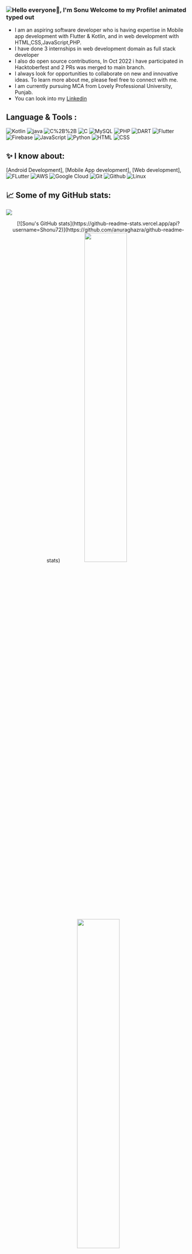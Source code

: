 ### <img src="https://readme-typing-svg.demolab.com?font=Operator+Mono&size=37&duration=2800&pause=2000&color=FAFAFA&center=true&vCenter=true&width=940&height=50&lines=Hey%2C+I'm+Sonu+Welcome+to+my+Github+Profile!" align="middle" alt=" Hello everyone👋, I'm Sonu Welcome to my Profile! animated typed out">

- I am an aspiring software developer who is having expertise in Mobile app development with Flutter & Kotlin, and in web development with HTML,CSS,JavaScript,PHP.
- I have done 3 internships in web development domain as full stack developer 
- I also do open source contributions, In Oct 2022 i have participated in Hacktoberfest and 2 PRs was merged to main branch.
- I always look for opportunities to collaborate on new and innovative ideas. To learn more about me, please feel free to connect with me.  
- I am currently pursuing MCA from Lovely Professional University, Punjab.
- You can look into my [Linkedin](https://www.linkedin.com/in/sonu7250/)

## Language & Tools :

![Kotlin](https://img.shields.io/badge/Kotlin-0095D5?&style=for-the-badge&logo=kotlin&logoColor=white)
![java](https://img.shields.io/badge/-java-black?logo=Java&logoColor=f95704&style=for-the-badge)
![C%2B%2B](https://img.shields.io/badge/-C%2B%2B-white?logo=C%2B%2B&logoColor=blue&style=for-the-badge)
![C](https://img.shields.io/badge/-C%20Language-black?logo=Codio&style=for-the-badge)
![MySQL](https://img.shields.io/badge/MySQL-00000F?style=for-the-badge&logo=mysql&logoColor=white)
![PHP](https://img.shields.io/badge/PHP-777BB4?style=for-the-badge&logo=php&logoColor=white)
![DART](https://img.shields.io/badge/Dart-0175C2?style=for-the-badge&logo=dart&logoColor=white)
![Flutter](https://img.shields.io/badge/Flutter-02569B?style=for-the-badge&logo=flutter&logoColor=white)
![Firebase](https://img.shields.io/badge/firebase-%23039BE5.svg?style=for-the-badge&logo=firebase)
![JavaScript](https://img.shields.io/badge/-JavaScript-ffc700?logo=JavaScript&logoColor=black&style=for-the-badge)
![Python](https://img.shields.io/badge/-Python-ffc700?logo=Python&logoColor=2e8517&style=for-the-badge)
![HTML](https://img.shields.io/badge/HTML5-E34F26?style=for-the-badge&logo=html5&logoColor=white)
![CSS](https://img.shields.io/badge/CSS3-1572B6?style=for-the-badge&logo=css3&logoColor=white)

## ✨ I know about:

[Android Development],
[Mobile App development],
[Web development],
![FLutter](https://img.shields.io/badge/Flutter-02569B?style=for-the-badge&logo=flutter&logoColor=white)
![AWS](https://img.shields.io/badge/Amazon_AWS-232F3E?style=for-the-badge&logo=amazon-aws&logoColor=white)
![Google Cloud](https://img.shields.io/badge/Google_Cloud-4285F4?style=for-the-badge&logo=google-cloud&logoColor=white)
![Git](https://img.shields.io/badge/-Git-white?logo=Git&logoColor=f01313&style=for-the-badge)
![Github](https://img.shields.io/badge/-Github-black?logo=GitHub&logoColor=white&style=for-the-badge)
![Linux](https://img.shields.io/badge/-Linux-darkcyan?logo=Linux&logoColor=black&style=for-the-badge)

## 📈 Some of my GitHub stats:

![](https://komarev.com/ghpvc/?username=Shonu72-hash&style=flat-square)
<p align="center">
	[![Sonu's GitHub stats](https://github-readme-stats.vercel.app/api?username=Shonu72)](https://github.com/anuraghazra/github-readme-stats)
  <img width="48%" src="https://github-readme-stats.vercel.app/api?username=Shonu72&show_icons=true&theme=tokyonight" />
  <img width="48%" src="https://streak-stats.demolab.com/?user=Shonu72&theme=tokyonight"/>
</p>

## 🗣️ My Open-Source contribution badges:

[![@shonu72's Holopin board](https://holopin.me/shonu72)](https://holopin.io/@shonu72)


## 🧰 My Toolbox/IDE:

![VS%20Code](https://img.shields.io/badge/-VS%20Code-black?logo=Visual%20Studio%20Code&logoColor=059df4&style=for-the-badge)
![android%20studio](https://img.shields.io/badge/Android_Studio-3DDC84?style=for-the-badge&logo=android-studio&logoColor=white)
![intellij%20idea](https://img.shields.io/badge/-intellij%20idea%20ultimate-black?logo=IntelliJ%20IDEA&logoColor=dc14d0&style=for-the-badge)
![sublime%20text](https://img.shields.io/badge/sublime_text-%23575757.svg?&style=for-the-badge&logo=sublime-text&logoColor=important)
![visula%20studio](https://img.shields.io/badge/Visual_Studio-5C2D91?style=for-the-badge&logo=visual%20studio&logoColor=white)

## 📫 Socials:

<a href="https://www.linkedin.com/in/sonu72/">
<img alt="Linkedin" src="https://img.shields.io/badge/LinkedIn-0077B5?style=for-the-badge&logo=linkedin&logoColor=white">
 </a>
 <a href="https://twitter.com/KushwahaShonu">
<img alt="Twitter" src="https://img.shields.io/badge/-Twitter-blue?logo=Twitter&logoColor=white&style=for-the-badge"> </a>
 <a href="https://leetcode.com/shonu72/">
<img alt="Leetcode" src="https://img.shields.io/badge/-LeetCode-FFA116?style=for-the-badge&logo=LeetCode&logoColor=black"> </a>
<a href="https://www.codechef.com/users/shour77">
<img alt="CodeChef" src="https://img.shields.io/badge/CodeChef-5B4638.svg?style=for-the-badge&logo=CodeChef&logoColor=white">
 </a>
 <a href="https://auth.geeksforgeeks.org/user/shourya7250">
<img alt="Geeksforgeeks" src="https://img.shields.io/badge/GeeksforGeeks-gray?style=for-the-badge&logo=geeksforgeeks&logoColor=35914c">
 </a>
<a href="https://www.instagram.com/its_zero_one/">
<img alt="instagram" src="https://img.shields.io/badge/Instagram-E4405F?style=for-the-badge&logo=instagram&logoColor=white"></a>

<a href = "https://developers.google.com/profile/u/117406083765912123213"><img alt="google%20developer%20" src="https://img.shields.io/badge/-google%20developer%20-f35902?logo=Google%20Search%20Console&logoColor=white&style=for-the-badge">
</a>
<a href = "https://www.cloudskillsboost.google/public_profiles/55b01759-2766-4676-bf85-452c10f2a429"><img alt="google%20Cloud%20" src="https://img.shields.io/badge/GoogleCloud-%234285F4.svg?style=for-the-badge&logo=google-cloud&logoColor=white">
</a>

[![Activity graph](https://github-readme-activity-graph.cyclic.app/graph?username=Shonu72)](https://github.com/ashutosh00710/github-readme-activity-graph)

	
	
